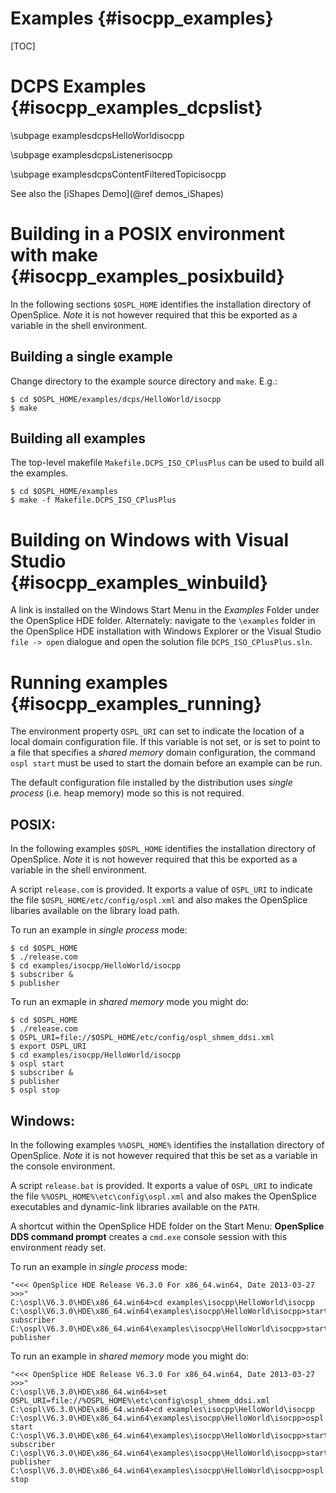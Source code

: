 Examples                                                                        {#isocpp_examples}
========

[TOC]

DCPS Examples                                                                   {#isocpp_examples_dcpslist}
=============

\subpage examplesdcpsHelloWorldisocpp

\subpage examplesdcpsListenerisocpp

\subpage examplesdcpsContentFilteredTopicisocpp

See also the [iShapes Demo](@ref demos_iShapes)

Building in a POSIX environment with make                                       {#isocpp_examples_posixbuild}
=========================================

In the following sections `$OSPL_HOME` identifies the installation directory of
OpenSplice. *Note* it is not however required that this be exported as a variable
in the shell environment.

Building a single example
-------------------------

Change directory to the example source directory and `make`. E.g.:

    $ cd $OSPL_HOME/examples/dcps/HelloWorld/isocpp
    $ make

Building all examples
---------------------

The top-level makefile `Makefile.DCPS_ISO_CPlusPlus` can be used to build all
the examples.

    $ cd $OSPL_HOME/examples
    $ make -f Makefile.DCPS_ISO_CPlusPlus

Building on Windows with Visual Studio                                          {#isocpp_examples_winbuild}
======================================

A link is installed on the Windows Start Menu in the *Examples* Folder under
the OpenSplice HDE folder. Alternately: navigate to the `\examples` folder in
the OpenSplice HDE installation with Windows Explorer or the Visual Studio
`file -> open` dialogue and open the solution file `DCPS_ISO_CPlusPlus.sln`.

Running examples                                                               {#isocpp_examples_running}
================

The environment property `OSPL_URI` can set to indicate the location of a local
domain configuration file. If this variable is not set, or is set to point to a
file that specifies a _shared memory_ domain configuration, the command
`ospl start` must be used to start the domain before an example can be run.

The default configuration file installed by the distribution uses _single process_
(i.e. heap memory) mode so this is not required.

POSIX:
------

In the following examples `$OSPL_HOME` identifies the installation directory of
OpenSplice. *Note* it is not however required that this be exported as a variable
in the shell environment.

A script `release.com` is provided. It exports a value of `OSPL_URI` to indicate
the file `$OSPL_HOME/etc/config/ospl.xml` and also makes the OpenSplice libaries
available on the library load path.

To run an example in _single process_ mode:

    $ cd $OSPL_HOME
    $ ./release.com
    $ cd examples/isocpp/HelloWorld/isocpp
    $ subscriber &
    $ publisher

To run an exmaple in _shared memory_ mode you might do:

    $ cd $OSPL_HOME
    $ ./release.com
    $ OSPL_URI=file://$OSPL_HOME/etc/config/ospl_shmem_ddsi.xml
    $ export OSPL_URI
    $ cd examples/isocpp/HelloWorld/isocpp
    $ ospl start
    $ subscriber &
    $ publisher
    $ ospl stop

Windows:
--------

In the following examples `%%OSPL_HOME%` identifies the installation directory of
OpenSplice. *Note* it is not however required that this be set as a variable
in the console environment.

A script `release.bat` is provided. It exports a value of `OSPL_URI` to indicate
the file `%%OSPL_HOME%\etc\config\ospl.xml` and also makes the OpenSplice
executables and dynamic-link libraries available on the `PATH`.

A shortcut within the OpenSplice HDE folder on the Start Menu: **OpenSplice DDS
command prompt** creates a `cmd.exe` console session with this environment ready
set.

To run an example in _single process_ mode:

    "<<< OpenSplice HDE Release V6.3.0 For x86_64.win64, Date 2013-03-27 >>>"
    C:\ospl\V6.3.0\HDE\x86_64.win64>cd examples\isocpp\HelloWorld\isocpp
    C:\ospl\V6.3.0\HDE\x86_64.win64\examples\isocpp\HelloWorld\isocpp>start subscriber
    C:\ospl\V6.3.0\HDE\x86_64.win64\examples\isocpp\HelloWorld\isocpp>start publisher

To run an example in _shared memory_ mode you might do:

    "<<< OpenSplice HDE Release V6.3.0 For x86_64.win64, Date 2013-03-27 >>>"
    C:\ospl\V6.3.0\HDE\x86_64.win64>set OSPL_URI=file://%OSPL_HOME%\etc\config\ospl_shmem_ddsi.xml
    C:\ospl\V6.3.0\HDE\x86_64.win64>cd examples\isocpp\HelloWorld\isocpp
    C:\ospl\V6.3.0\HDE\x86_64.win64\examples\isocpp\HelloWorld\isocpp>ospl start
    C:\ospl\V6.3.0\HDE\x86_64.win64\examples\isocpp\HelloWorld\isocpp>start subscriber
    C:\ospl\V6.3.0\HDE\x86_64.win64\examples\isocpp\HelloWorld\isocpp>start publisher
    C:\ospl\V6.3.0\HDE\x86_64.win64\examples\isocpp\HelloWorld\isocpp>ospl stop
